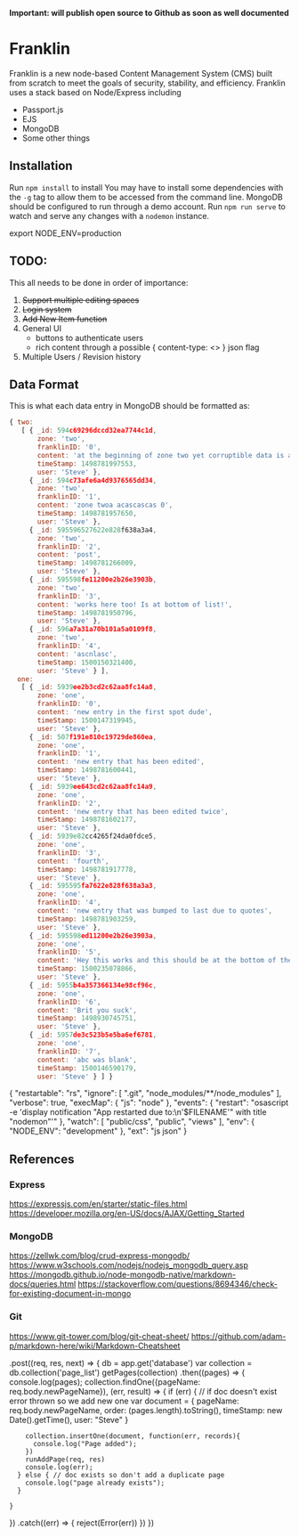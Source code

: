 __**Important:** will publish open source to Github as soon as well documented__
# Franklin
Franklin is a new node-based Content Management System (CMS) built from scratch to meet the goals of security, stability, and efficiency. Franklin uses a stack based on Node/Express including
- Passport.js
- EJS
- MongoDB
- Some other things


## Installation
Run `npm install` to install
You may have to install some dependencies with the `-g` tag to allow them to be accessed from the command line.
MongoDB should be configured to run through a demo account.
Run `npm run serve` to watch and serve any changes with a `nodemon` instance.

export NODE_ENV=production

## TODO:
This all needs to be done in order of importance:
1. ~~Support multiple editing spaces~~
2. ~~Login system~~
3. ~~Add New Item function~~
4. General UI
	- buttons to authenticate users
	- rich content through a possible { content-type: <> } json flag
5. Multiple Users / Revision history

## Data Format
This is what each data entry in MongoDB should be formatted as:
```javascript
{ two: 
   [ { _id: 594c69296dccd32ea7744c1d,
       zone: 'two',
       franklinID: '0',
       content: 'at the beginning of zone two yet corruptible data is an issue everywhere',
       timeStamp: 1498781997553,
       user: 'Steve' },
     { _id: 594c73afe6a4d9376565dd34,
       zone: 'two',
       franklinID: '1',
       content: 'zone twoa acascascas 0',
       timeStamp: 1498781957650,
       user: 'Steve' },
     { _id: 595596527622e828f638a3a4,
       zone: 'two',
       franklinID: '2',
       content: 'post',
       timeStamp: 1498781266009,
       user: 'Steve' },
     { _id: 595598fe11200e2b26e3903b,
       zone: 'two',
       franklinID: '3',
       content: 'works here too! Is at bottom of list!',
       timeStamp: 1498781950796,
       user: 'Steve' },
     { _id: 596a7a31a70b101a5a0109f8,
       zone: 'two',
       franklinID: '4',
       content: 'ascnlasc',
       timeStamp: 1500150321400,
       user: 'Steve' } ],
  one: 
   [ { _id: 5939ee2b3cd2c62aa8fc14a8,
       zone: 'one',
       franklinID: '0',
       content: 'new entry in the first spot dude',
       timeStamp: 1500147319945,
       user: 'Steve' },
     { _id: 507f191e810c19729de860ea,
       zone: 'one',
       franklinID: '1',
       content: 'new entry that has been edited',
       timeStamp: 1498781600441,
       user: 'Steve' },
     { _id: 5939ee643cd2c62aa8fc14a9,
       zone: 'one',
       franklinID: '2',
       content: 'new entry that has been edited twice',
       timeStamp: 1498781602177,
       user: 'Steve' },
     { _id: 5939e82cc4265f24da0fdce5,
       zone: 'one',
       franklinID: '3',
       content: 'fourth',
       timeStamp: 1498781917778,
       user: 'Steve' },
     { _id: 595595fa7622e828f638a3a3,
       zone: 'one',
       franklinID: '4',
       content: 'new entry that was bumped to last due to quotes',
       timeStamp: 1498781903259,
       user: 'Steve' },
     { _id: 595598ed11200e2b26e3903a,
       zone: 'one',
       franklinID: '5',
       content: 'Hey this works and this should be at the bottom of the list',
       timeStamp: 1500235078866,
       user: 'Steve' },
     { _id: 5955b4a357366134e98cf96c,
       zone: 'one',
       franklinID: '6',
       content: 'Brit you suck',
       timeStamp: 1498930745751,
       user: 'Steve' },
     { _id: 5957de3c523b5e5ba6ef6781,
       zone: 'one',
       franklinID: '7',
       content: 'abc was blank',
       timeStamp: 1500146590179,
       user: 'Steve' } ] }


```

{
  "restartable": "rs",
  "ignore": [
    ".git",
    "node_modules/**/node_modules"
  ],
  "verbose": true,
  "execMap": {
    "js": "node"
  },
  "events": {
    "restart": "osascript -e 'display notification \"App restarted due to:\n'$FILENAME'\" with title \"nodemon\"'"
  },
  "watch": [
    "public/css",
    "public",
    "views"
  ],
  "env": {
    "NODE_ENV": "development"
  },
  "ext": "js json"
}


## References
### Express
https://expressjs.com/en/starter/static-files.html
https://developer.mozilla.org/en-US/docs/AJAX/Getting_Started

### MongoDB
https://zellwk.com/blog/crud-express-mongodb/
https://www.w3schools.com/nodejs/nodejs_mongodb_query.asp
https://mongodb.github.io/node-mongodb-native/markdown-docs/queries.html
https://stackoverflow.com/questions/8694346/check-for-existing-document-in-mongo

### Git
https://www.git-tower.com/blog/git-cheat-sheet/
https://github.com/adam-p/markdown-here/wiki/Markdown-Cheatsheet



.post((req, res, next) => {
  db = app.get('database')
  var collection = db.collection('page_list')
  getPages(collection)
  .then((pages) => {
    console.log(pages);
    collection.findOne({pageName: req.body.newPageName}), (err, result) => {
      if (err) { // if doc doesn't exist error thrown so we add new one
        var document = {
          pageName: req.body.newPageName,
          order: (pages.length).toString(),
          timeStamp: new Date().getTime(),
          user: "Steve"
        }

        collection.insertOne(document, function(err, records){
          console.log("Page added");
        })
        runAddPage(req, res)
        console.log(err);
      } else { // doc exists so don't add a duplicate page
        console.log("page already exists");
      }
      
    }
    
  })
  .catch((err) => {
    reject(Error(err))
  })
})